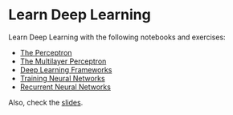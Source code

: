 # Learn Deep Learning

Learn Deep Learning with the following notebooks and exercises:

- [The Perceptron](./perceptron)
- [The Multilayer Perceptron](./mlp)
- [Deep Learning Frameworks](./frameworks)
- [Training Neural Networks](./training)
- [Recurrent Neural Networks](./rnns)


Also, check the [slides](https://sensioai.github.io/dl/).